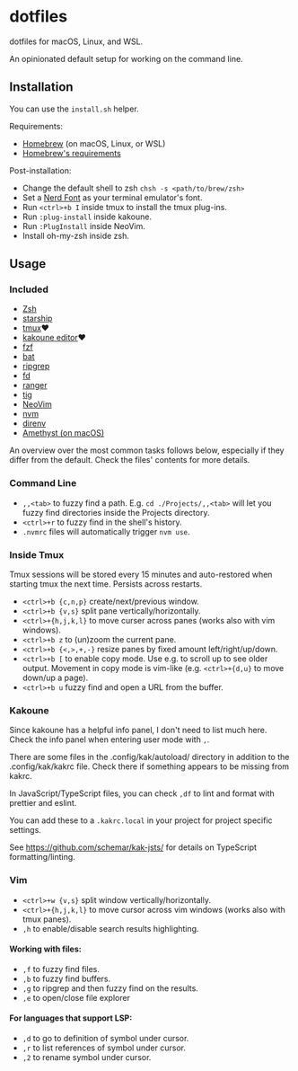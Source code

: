 # dotfiles

dotfiles for macOS, Linux, and WSL.

An opinionated default setup for working on the command line.

## Installation

You can use the `install.sh` helper.

Requirements:
* [Homebrew](https://docs.brew.sh/Installation) (on macOS, Linux, or WSL)
* [Homebrew's requirements](https://docs.brew.sh/Installation)

Post-installation:
* Change the default shell to zsh `chsh -s <path/to/brew/zsh>`
* Set a [Nerd Font](https://github.com/ryanoasis/nerd-fonts/tree/master/patched-fonts/DejaVuSansMono/Regular/complete) as your terminal emulator's font.
* Run `<ctrl>+b I` inside tmux to install the tmux plug-ins.
* Run `:plug-install` inside kakoune.
* Run `:PlugInstall` inside NeoVim.
* Install oh-my-zsh inside zsh.

## Usage

### Included

* [Zsh](https://www.zsh.org/)
* [starship](https://github.com/starship/starship)
* [tmux](https://github.com/tmux/tmux)❤️
* [kakoune editor](https://github.com/mawww/kakoune)❤️
* [fzf](https://github.com/junegunn/fzf)
* [bat](https://github.com/sharkdp/bat)
* [ripgrep](https://github.com/BurntSushi/ripgrep)
* [fd](https://github.com/sharkdp/fd)
* [ranger](https://github.com/ranger/ranger)
* [tig](https://github.com/jonas/tig)
* [NeoVim](https://github.com/neovim/neovim)
* [nvm](https://github.com/nvm-sh/nvm)
* [direnv](https://github.com/direnv/direnv)
* [Amethyst (on macOS)](https://github.com/ianyh/Amethyst)

An overview over the most common tasks follows below, especially if they differ from the default. Check the files' contents for more details.

### Command Line

* `,,<tab>` to fuzzy find a path. E.g. `cd ./Projects/,,<tab>` will let you fuzzy find directories inside the Projects directory.
* `<ctrl>+r` to fuzzy find in the shell's history.
* `.nvmrc` files will automatically trigger `nvm use`.

### Inside Tmux

Tmux sessions will be stored every 15 minutes and auto-restored when starting tmux the next time.
Persists across restarts.

* `<ctrl>+b {c,n,p}` create/next/previous window.
* `<ctrl>+b {v,s}` split pane vertically/horizontally.
* `<ctrl>+{h,j,k,l}` to move curser across panes (works also with vim windows).
* `<ctrl>+b z` to (un)zoom the current pane.
* `<ctrl>+b {<,>,+,-}` resize panes by fixed amount left/right/up/down.
* `<ctrl>+b [` to enable copy mode. Use e.g. to scroll up to see older output. Movement in copy mode is vim-like (e.g. `<ctrl>+{d,u}` to move down/up a page).
* `<ctrl>+b u` fuzzy find and open a URL from the buffer.

### Kakoune

Since kakoune has a helpful info panel, I don't need to list much here.
Check the info panel when entering user mode with `,`.

There are some files in the .config/kak/autoload/ directory in addition to the .config/kak/kakrc file.
Check there if something appears to be missing from kakrc.

In JavaScript/TypeScript files, you can check `,df` to lint and format with prettier and eslint.

You can add these to a `.kakrc.local` in your project for project specific settings.

See https://github.com/schemar/kak-jsts/ for details on TypeScript formatting/linting.

### Vim

* `<ctrl>+w {v,s}` split window vertically/horizontally.
* `<ctrl>+{h,j,k,l}` to move cursor across vim windows (works also with tmux panes).
* `,h` to enable/disable search results highlighting.

#### Working with files:

* `,f` to fuzzy find files.
* `,b` to fuzzy find buffers.
* `,g` to ripgrep and then fuzzy find on the results.
* `,e` to open/close file explorer

#### For languages that support LSP:

* `,d` to go to definition of symbol under cursor.
* `,r` to list references of symbol under cursor.
* `,2` to rename symbol under cursor.
